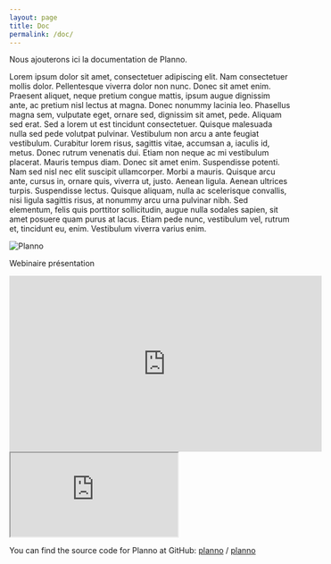 ```yaml
---
layout: page
title: Doc
permalink: /doc/
---
```


Nous ajouterons ici la documentation de Planno.

Lorem ipsum dolor sit amet, consectetuer adipiscing elit. Nam consectetuer mollis dolor. Pellentesque viverra dolor non nunc. Donec sit amet enim. Praesent aliquet, neque pretium congue mattis, ipsum augue dignissim ante, ac pretium nisl lectus at magna. Donec nonummy lacinia leo. Phasellus magna sem, vulputate eget, ornare sed, dignissim sit amet, pede. Aliquam sed erat. Sed a lorem ut est tincidunt consectetuer. Quisque malesuada nulla sed pede volutpat pulvinar. Vestibulum non arcu a ante feugiat vestibulum. Curabitur lorem risus, sagittis vitae, accumsan a, iaculis id, metus. Donec rutrum venenatis dui. Etiam non neque ac mi vestibulum placerat. Mauris tempus diam. Donec sit amet enim. Suspendisse potenti. Nam sed nisl nec elit suscipit ullamcorper. Morbi a mauris. Quisque arcu ante, cursus in, ornare quis, viverra ut, justo. Aenean ligula. Aenean ultrices turpis. Suspendisse lectus. Quisque aliquam, nulla ac scelerisque convallis, nisi ligula sagittis risus, at nonummy arcu urna pulvinar nibh. Sed elementum, felis quis porttitor sollicitudin, augue nulla sodales sapien, sit amet posuere quam purus at lacus. Etiam pede nunc, vestibulum vel, rutrum et, tincidunt eu, enim. Vestibulum viverra varius enim. 

<img src='https://www.planno.fr/wp-content/uploads/2022/04/Planning_menu_website.png' alt='Planno'/>

Webinaire présentation

<iframe width="560" height="315" src="https://www.youtube.com/embed/rZCgfdz_eBU?si=LBO5bnSYLc-5Kc_Z" title="YouTube video player" frameborder="0" allow="accelerometer; autoplay; clipboard-write; encrypted-media; gyroscope; picture-in-picture; web-share" referrerpolicy="strict-origin-when-cross-origin" allowfullscreen></iframe>


<iframe src="https://www.canva.com/design/DAGMCUqAAyM/zEUPZCGt_E_LC_sBwknXww/view?utm_content=DAGMCUqAAyM&utm_campaign=designshare&utm_medium=link&utm_source=editor"></iframe>

You can find the source code for Planno at GitHub:
[planno][planno-organization] /
[planno](https://github.com/planningbiblio/planningbiblio)


[planno-organization]: https://github.com/planningbiblio
